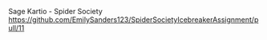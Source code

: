 Sage Kartio - Spider Society https://github.com/EmilySanders123/SpiderSocietyIcebreakerAssignment/pull/11
